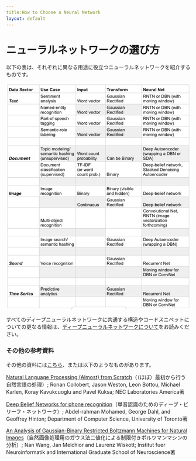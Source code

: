 ```yaml
---
title:How to Choose a Neural Network
layout: default
---
```


# ニューラルネットワークの選び方

以下の表は、それぞれに異なる用途に役立つニューラルネットワークを紹介するものです。 

![Alt text](./img/neural_net_table.png) 

すべてのディープニューラルネットワークに共通する構造やコードスニペットについての更なる情報は、[ディープニューラルネットワークについて](https://deeplearning4j.org/ja/neuralnet-overview.html)をお読みください。

### その他の参考資料

その他の資料には[こちら](http://deeplearning4j.org/deeplearningpapers.html)、または以下のようなものがあります。

[Natural Language Processing (Almost) from Scratch](https://static.googleusercontent.com/media/research.google.com/en/us/pubs/archive/35671.pdf)（（ほぼ）最初から行う自然言語の処理）; Ronan Collobert, Jason Weston, Leon Bottou, Michael Karlen, Koray Kavukcuoglu and Pavel Kuksa; NEC Laboratories America著

[Deep Belief Networks for phone recognition](http://www.cs.utoronto.ca/~gdahl/papers/dbnPhoneRec.pdf)（単音認識のためのディープ・ビリーフ・ネットワーク）; Abdel-rahman Mohamed, George Dahl, and Geoffrey Hinton; Department of Computer Science, University of Toronto著

[An Analysis of Gaussian-Binary Restricted Boltzmann Machines for Natural Images](https://www.elen.ucl.ac.be/Proceedings/esann/esannpdf/es2012-95.pdf)（自然画像処理用のガウス法二値化による制限付きボルツマンマシンの分析）; Nan Wang, Jan Melchior and Laurenz Wiskott; Institut fuer Neuroinformatik and International Graduate School of Neuroscience著
